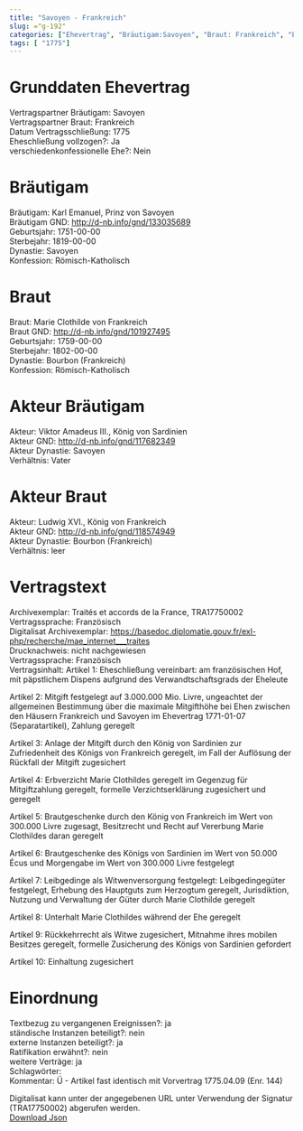 ```yaml
---
title: "Savoyen - Frankreich"
slug: ="g-192"
categories: ["Ehevertrag", "Bräutigam:Savoyen", "Braut: Frankreich", "Eheschließung vollzogen?:Ja", "verschiedenkonfessionelle Ehe?:Nein", "Dynastie Bräutigam:Savoyen", "Akteur Bräutigam:Viktor Amadeus III., König von Sardinien", "Akteur Braut:Ludwig XVI., König von Frankreich", "Textbezug?:ja", "Ständisch?:nein", "Ratifikation?:nein", "Sonstiges?:ja", "Bräutigam:Savoyen", "Braut: Frankreich"]
tags: [ "1775"]
---
```

<!--more-->

# Grunddaten Ehevertrag

Vertragspartner Bräutigam: Savoyen<br>
Vertragspartner Braut: Frankreich<br>
Datum Vertragsschließung: 1775<br>
Eheschließung vollzogen?: Ja<br>
verschiedenkonfessionelle Ehe?: Nein<br>
# Bräutigam

Bräutigam: Karl Emanuel, Prinz von Savoyen<br>
Bräutigam GND: http://d-nb.info/gnd/133035689<br>
Geburtsjahr: 1751-00-00<br>
Sterbejahr: 1819-00-00<br>
Dynastie: Savoyen<br>
Konfession: Römisch-Katholisch<br>
# Braut

Braut: Marie Clothilde von Frankreich<br>
Braut GND: http://d-nb.info/gnd/101927495<br>
Geburtsjahr: 1759-00-00<br>
Sterbejahr: 1802-00-00<br>
Dynastie: Bourbon (Frankreich)<br>
Konfession: Römisch-Katholisch<br>
# Akteur Bräutigam

Akteur: Viktor Amadeus III., König von Sardinien<br>
Akteur GND: http://d-nb.info/gnd/117682349<br>
Akteur Dynastie: Savoyen<br>
Verhältnis: Vater<br>
# Akteur Braut

Akteur: Ludwig XVI., König von Frankreich<br>
Akteur GND: http://d-nb.info/gnd/118574949<br>
Akteur Dynastie: Bourbon (Frankreich)<br>
Verhältnis: leer<br>
# Vertragstext

Archivexemplar: Traités et accords de la France, TRA17750002<br>
Vertragssprache: Französisch<br>
Digitalisat Archivexemplar: https://basedoc.diplomatie.gouv.fr/exl-php/recherche/mae_internet___traites<br>
Drucknachweis: nicht nachgewiesen<br>
Vertragssprache: Französisch<br>
Vertragsinhalt: Artikel 1: Eheschließung vereinbart: am französischen Hof, mit päpstlichem Dispens aufgrund des Verwandtschaftsgrads der Eheleute

Artikel 2: Mitgift festgelegt auf 3.000.000 Mio. Livre, ungeachtet der allgemeinen Bestimmung über die maximale Mitgifthöhe bei Ehen zwischen den Häusern Frankreich und Savoyen im Ehevertrag 1771-01-07 (Separatartikel), Zahlung geregelt

Artikel 3: Anlage der Mitgift durch den König von Sardinien zur Zufriedenheit des Königs von Frankreich geregelt, im Fall der Auflösung der Rückfall der Mitgift zugesichert

Artikel 4: Erbverzicht Marie Clothildes geregelt im Gegenzug für Mitgiftzahlung geregelt, formelle Verzichtserklärung zugesichert und geregelt

Artikel 5: Brautgeschenke durch den König von Frankreich im Wert von 300.000 Livre zugesagt, Besitzrecht und Recht auf Vererbung Marie Clothildes daran geregelt

Artikel 6: Brautgeschenke des Königs von Sardinien im Wert von 50.000 Écus und Morgengabe im Wert von 300.000 Livre festgelegt

Artikel 7: Leibgedinge als Witwenversorgung festgelegt: Leibgedingegüter festgelegt, Erhebung des Hauptguts zum Herzogtum geregelt, Jurisdiktion, Nutzung und Verwaltung der Güter durch Marie Clothilde geregelt 

Artikel 8: Unterhalt Marie Clothildes während der Ehe geregelt

Artikel 9: Rückkehrrecht als Witwe zugesichert, Mitnahme ihres mobilen Besitzes geregelt, formelle Zusicherung des Königs von Sardinien gefordert

Artikel 10: Einhaltung zugesichert<br>
# Einordnung

Textbezug zu vergangenen Ereignissen?: ja<br>
ständische Instanzen beteiligt?: nein<br>
externe Instanzen beteiligt?: ja<br>
Ratifikation erwähnt?: nein<br>
weitere Verträge: ja<br>
Schlagwörter: <br>
Kommentar: Ü - Artikel fast identisch mit Vorvertrag 1775.04.09 (Enr. 144)

Digitalisat kann unter der angegebenen URL unter Verwendung der Signatur (TRA17750002) abgerufen werden.<br>
[Download Json](/vertraege/vertrag-192.json)